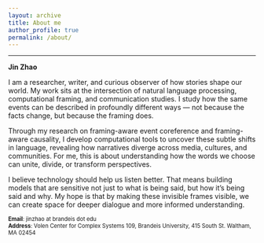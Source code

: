 ```yaml
---
layout: archive
title: About me
author_profile: true
permalink: /about/
---
```


---
<span style="font-size:1em">**Jin Zhao**</span>

I am a researcher, writer, and curious observer of how stories shape our world.
My work sits at the intersection of natural language processing, computational framing, and communication studies. I study how the same events can be described in profoundly different ways — not because the facts change, but because the framing does.

Through my research on framing-aware event coreference and framing-aware causality, I develop computational tools to uncover these subtle shifts in language, revealing how narratives diverge across media, cultures, and communities. For me, this is about understanding how the words we choose can unite, divide, or transform perspectives.

I believe technology should help us listen better. That means building models that are sensitive not just to what is being said, but how it’s being said and why. My hope is that by making these invisible frames visible, we can create space for deeper dialogue and more informed understanding.

<span style="font-size:0.8em">**Email**: jinzhao at brandeis dot edu</span><br/>
<span style="font-size:0.8em">**Address**: Volen Center for Complex Systems 109,
Brandeis University, 415 South St.
Waltham, MA 02454</span>
